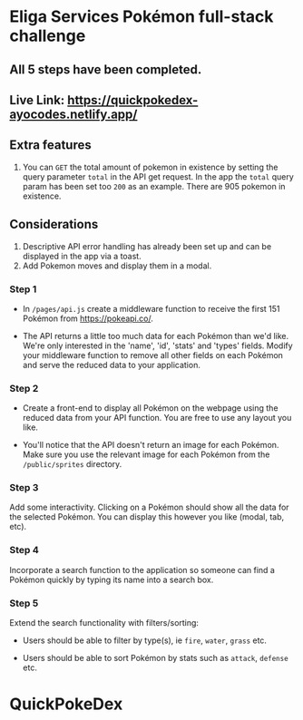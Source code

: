 # Eliga Services Pokémon full-stack challenge

## All 5 steps have been completed.

## Live Link: https://quickpokedex-ayocodes.netlify.app/

## Extra features

1. You can `GET` the total amount of pokemon in existence by setting the query parameter `total` in the API get request. In the app the `total` query param has been set too `200` as an example. There are 905 pokemon in existence.

## Considerations

1. Descriptive API error handling has already been set up and can be displayed in the app via a toast.
2. Add Pokemon moves and display them in a modal.

### Step 1

- In `/pages/api.js` create a middleware function to receive the first 151 Pokémon from https://pokeapi.co/.

- The API returns a little too much data for each Pokémon than we'd like. We're only interested in the 'name', 'id', 'stats' and 'types' fields. Modify your middleware function to remove all other fields on each Pokémon and serve the reduced data to your application.

### Step 2

- Create a front-end to display all Pokémon on the webpage using the reduced data from your API function. You are free to use any layout you like.

- You'll notice that the API doesn't return an image for each Pokémon. Make sure you use the relevant image for each Pokémon from the `/public/sprites` directory.

### Step 3

Add some interactivity. Clicking on a Pokémon should show all the data for the selected Pokémon. You can display this however you like (modal, tab, etc).

### Step 4

Incorporate a search function to the application so someone can find a Pokémon quickly by typing its name into a search box.

### Step 5

Extend the search functionality with filters/sorting:

- Users should be able to filter by type(s), ie `fire`, `water`, `grass` etc.

- Users should be able to sort Pokémon by stats such as `attack`, `defense` etc.

# QuickPokeDex
